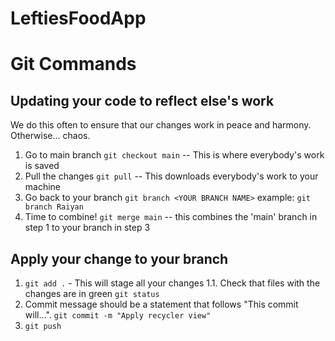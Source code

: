 # LeftiesFoodApp

# Git Commands

## Updating your code to reflect else's work
We do this often to ensure that our changes work in peace and harmony.
Otherwise... chaos.

1. Go to main branch `git checkout main` -- This is where everybody's work is saved
2. Pull the changes `git pull` -- This downloads everybody's work to your machine
3. Go back to your branch `git branch <YOUR BRANCH NAME>` example: `git branch Raiyan`
4. Time to combine! `git merge main`  -- this combines the 'main' branch in step 1 to your branch in step 3

## Apply your change to your branch
1. `git add .` - This will stage all your changes
1.1. Check that files with the changes are in green `git status`
2. Commit message should be a statement that follows "This commit will...".
`git commit -m "Apply recycler view"`
3. `git push`



